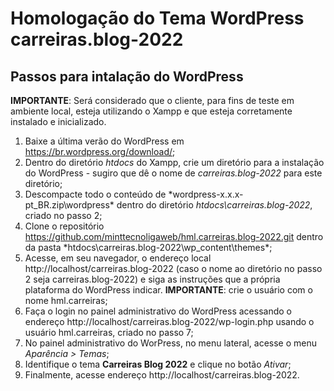 # Homologação do Tema WordPress carreiras.blog-2022

## Passos para intalação do WordPress
**IMPORTANTE**: Será considerado que o cliente, para fins de teste em ambiente local, esteja utilizando o Xampp e que esteja corretamente instalado e inicializado.

1. Baixe a última verão do WordPress em https://br.wordpress.org/download/;
2. Dentro do diretório *htdocs* do Xampp, crie um diretório para a instalação do WordPress - sugiro que dê o nome de *carreiras.blog-2022* para este diretório;
3. Descompacte todo o conteúdo de *wordpress-x.x.x-pt_BR.zip\wordpress\* dentro do diretório *htdocs\carreiras.blog-2022*, criado no passo 2;
4. Clone o repositório https://github.com/minttecnoligaweb/hml.carreiras.blog-2022.git dentro da pasta *htdocs\carreiras.blog-2022\wp_content\themes\*;
5. Acesse, em seu navegador, o endereço local http://localhost/carreiras.blog-2022 (caso o nome ao diretório no passo 2 seja carreiras.blog-2022) e siga as instruções que a própria plataforma do WordPress indicar. **IMPORTANTE**: crie o usuário com o nome hml.carreiras; 
6. Faça o login no painel administrativo do WordPress acessando o endereço http://localhost/carreiras.blog-2022/wp-login.php  usando o usuário hml.carreiras, criado no passo 7;
7. No painel administrativo do WorPress, no menu lateral, acesse o menu *Aparência > Temas*;
8. Identifique o tema **Carreiras Blog 2022** e clique no botão *Ativar*;
9. Finalmente, acesse endereço http://localhost/carreiras.blog-2022.